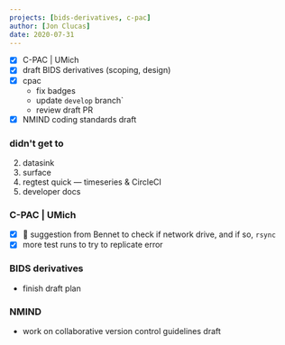 ```yaml
---
projects: [bids-derivatives, c-pac]
author: [Jon Clucas]
date: 2020-07-31
---
```


- [x] C-PAC | UMich
- [x] draft BIDS derivatives (scoping, design)
- [x] cpac
   - fix badges
   - update `develop` branch`
   - review draft PR
- [x] NMIND coding standards draft

<!--more-->

### didn't get to
2. datasink
3. surface
4. regtest quick ― timeseries & CircleCI
5. developer docs

### C-PAC | UMich

* [x] :email: suggestion from Bennet to check if network drive, and if so, `rsync`
* [x] more test runs to try to replicate error

### BIDS derivatives

* finish draft plan

### NMIND

- work on collaborative version control guidelines draft